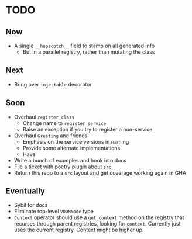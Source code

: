 # TODO

## Now

- A single `__hopscotch__` field to stamp on all generated info
  * But in a parallel registry, rather than mutating the class

## Next

- Bring over `injectable` decorator

## Soon

- Overhaul `register_class`
  * Change name to `register_service`
  * Raise an exception if you try to register a non-service 
- Overhaul `Greeting` and friends
  * Emphasis on the service versions in naming
  * Provide some alternate implementations
  * Have 
- Write a bunch of examples and hook into docs
- File a ticket with poetry plugin about `src`
- Return this repo to a `src` layout and get coverage working again in GHA

## Eventually

- Sybil for docs
- Eliminate top-level `VDOMNode` type
- `Context` operator should use a `get_context` method on the registry
  that recurses through parent registries, looking for `context`. Currently
  just uses the current registry. Context might be higher up.
